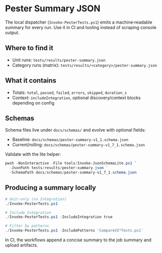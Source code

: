 # Pester Summary JSON

The local dispatcher (`Invoke-PesterTests.ps1`) emits a machine‑readable summary for every run. Use it in CI and tooling instead of scraping console output.

## Where to find it

- Unit runs: `tests/results/pester-summary.json`
- Category runs (matrix): `tests/results/<category>/pester-summary.json`

## What it contains

- Totals: `total`, `passed`, `failed`, `errors`, `skipped`, `duration_s`
- Context: `includeIntegration`, optional discovery/context blocks depending on config

## Schemas

Schema files live under `docs/schemas/` and evolve with optional fields:

- Baseline: `docs/schemas/pester-summary-v1_1.schema.json`
- Current/rolling: `docs/schemas/pester-summary-v1_7_1.schema.json`

Validate with the lite helper:

```powershell
pwsh -NonInteractive -File tools/Invoke-JsonSchemaLite.ps1 `
  -JsonPath tests/results/pester-summary.json `
  -SchemaPath docs/schemas/pester-summary-v1_7_1.schema.json
```

## Producing a summary locally

```powershell
# Unit-only (no Integration)
./Invoke-PesterTests.ps1

# Include Integration
./Invoke-PesterTests.ps1 -IncludeIntegration true

# Filter by patterns
./Invoke-PesterTests.ps1 -IncludePatterns 'CompareVI*Tests.ps1'
```

In CI, the workflows append a concise summary to the job summary and upload artifacts.
